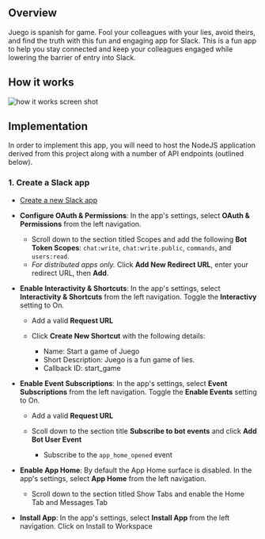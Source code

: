 ## Overview 
Juego is spanish for game. Fool your colleagues with your lies, avoid theirs, and find the truth with this fun and engaging app for Slack. This is a fun app to help you stay connected and keep your colleagues engaged while lowering the barrier of entry into Slack.

## How it works
![how it works screen shot](https://raw.githubusercontent.com/dannyhostetler/slack-fibbage/main/media/screen-1.png)

## Implementation
In order to implement this app, you will need to host the NodeJS application derived from this project along with a number of API endpoints (outlined below).

### 1. Create a Slack app
* [Create a new Slack app](https://api.slack.com/apps)
* __Configure OAuth & Permissions__: In the app's settings, select __OAuth & Permissions__ from the left navigation. 

  * Scroll down to the section titled Scopes and add the following __Bot Token Scopes__: `chat:write`, `chat:write.public`, `commands`, and `users:read`.
  * _For distributed apps only._ Click __Add New Redirect URL__, enter your redirect URL, then __Add__.
  
* __Enable Interactivity & Shortcuts__: In the app's settings, select __Interactivity & Shortcuts__ from the left navigation. Toggle the __Interactivy__ setting to On.

  * Add a valid __Request URL__
  * Click __Create New Shortcut__ with the following details:

    * Name: Start a game of Juego
    * Short Description: Juego is a fun game of lies.
    * Callback ID: start_game
    
* __Enable Event Subscriptions__: In the app's settings, select __Event Subscriptions__ from the left navigation. Toggle the __Enable Events__ setting to On.

  * Add a valid __Request URL__
  * Scoll down to the section title __Subscribe to bot events__ and click __Add Bot User Event__
  
    * Subscribe to the `app_home_opened` event
    
* __Enable App Home__: By default the App Home surface is disabled. In the app's settings, select __App Home__ from the left navigation.

  * Scroll down to the section titled Show Tabs and enable the Home Tab and Messages Tab
 
* __Install App__: In the app's settings, select __Install App__ from the left navigation. Click on Install to Workspace
